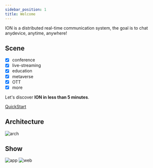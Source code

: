 ```yaml
---
sidebar_position: 1
title: Welcome
---
```


ION is a distributed real-time communication system, the goal is to chat anydevice, anytime, anywhere!

## Scene
- [x] conference
- [x] live-streaming
- [x] education
- [x] metaverse
- [x] OTT
- [x] more

Let's discover **ION in less than 5 minutes**.

[QuickStart](/docs/quickstart/quickstart)

## Architecture
![arch](/img/arch.png)

## Show

![app](/img/flutter.jpg)
![web](/img/web.jpg)
